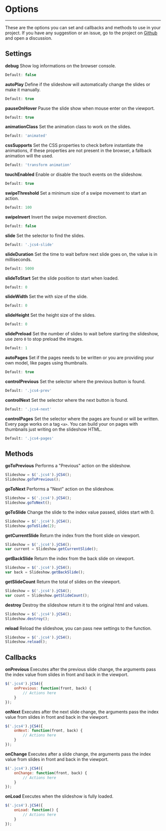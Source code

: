 # Options
		
***
		
These are the options you can set and callbacks and methods to use in your project. If you have any suggestion or an issue, go to the project on [Github](https://github.com/edirpedro/jcs4/) and open a discussion.
		
## Settings

**debug**
Show log informations on the browser console.
```javascript
Default: false
```
			
**autoPlay**
Define if the slideshow will automatically change the slides or make it manually.
```javascript
Default: true
```
			
**pauseOnHover**
Pause the slide show when mouse enter on the viewport.
```javascript
Default: true
```
			
**animationClass**
Set the animation class to work on the slides.
```javascript
Default: 'animated'
```
		
**cssSupports**
Set the CSS properties to check before instantiate the animations, if these properties are not present in the browser, a fallback animation will the used.
```javascript
Default: 'transform animation'
```
			
**touchEnabled**
Enable or disable the touch events on the slideshow.
```javascript
Default: true
```
			
**swipeThreshold**
Set a minimum size of a swipe movement to start an action.
```javascript
Default: 100
```
			
**swipeInvert**
Invert the swipe movement direction.
```javascript
Default: false
```
			
**slide**
Set the selector to find the slides.
```javascript
Default: '.jcs4-slide'
```
			
**slideDuration**
Set the time to wait before next slide goes on, the value is in milliseconds.
```javascript
Default: 5000
```
			
**slideToStart**
Set the slide position to start when loaded.
```javascript
Default: 0
```
			
**slideWidth**
Set the with size of the slide.
```javascript
Default: 0
```
			
**slideHeight**
Set the height size of the slides.
```javascript
Default: 0
```
			
**slidePreload**
Set the number of slides to wait before starting the slideshow, use zero `0` to stop preload the images.
```javascript
Default: 1
```
			
**autoPages**
Set if the pages needs to be written or you are providing your own model, like pages using thumbnails.
```javascript
Default: true
```
			
**controlPrevious**
Set the selector  where the previous button is found.
```javascript
Default: '.jcs4-prev'
```

**controlNext**
Set the selector  where the next button is found.
```javascript
Default: '.jcs4-next'
```
			
**controlPages**
Set the selector where the pages are found or will be written. Every page works on a tag `<a>`. You can build your on pages with thumbnails just writing on the slideshow HTML.
```javascript
Default: '.jcs4-pages'
```
		
## Methods
		
**goToPrevious**
Performs a "Previous" action on the slideshow.
```javascript
Slideshow = $('.jcs4').jCS4();
Slideshow.goToPrevious();
```

**goToNext**
Performs a "Next" action on the slideshow.
```javascript
Slideshow = $('.jcs4').jCS4();
Slideshow.goToNext();
```
	
**goToSlide**
Change the slide to the index value passed, slides start with 0.
```javascript
Slideshow = $('.jcs4').jCS4();
Slideshow.goToSlide(2);
```
		
**getCurrentSlide**
Return the index from the front slide on viewport.
```javascript
Slideshow = $('.jcs4').jCS4();
var current = Slideshow.getCurrentSlide();
```

**getBackSlide**
Return the index from the back slide on viewport.
```javascript
Slideshow = $('.jcs4').jCS4();
var back = Slideshow.getBackSlide();
```

**getSlideCount**
Return the total of slides on the viewport.
```javascript
Slideshow = $('.jcs4').jCS4();
var count = Slideshow.getSlideCount();
```

**destroy**
Destroy the slideshow return it to the original html and values.
```javascript
Slideshow = $('.jcs4').jCS4();
Slideshow.destroy();
```

**reload**
Reload the slideshow, you can pass new settings to the function.
```javascript
Slideshow = $('.jcs4').jCS4();
Slideshow.reload();
```

## Callbacks
		
**onPrevious**
Executes after the previous slide change, the arguments pass the index value from slides in front and back in the viewport.
```javascript
$('.jcs4').jCS4({
	onPrevious: function(front, back) {
		// Actions here
	}
});
```
			
**onNext**
Executes after the next slide change, the arguments pass the index value from slides in front and back in the viewport.
```javascript
$('.jcs4').jCS4({
	onNext: function(front, back) {
		// Actions here
	}
});
```
			
**onChange**
Executes after a slide change, the arguments pass the index value from slides in front and back in the viewport.
```javascript
$('.jcs4').jCS4({
	onChange: function(front, back) {
		// Actions here
	}
});
```
			
**onLoad**
Executes when the slideshow is fully loaded.
```javascript
$('.jcs4').jCS4({
	onLoad: function() {
		// Actions here
	}
});
```
